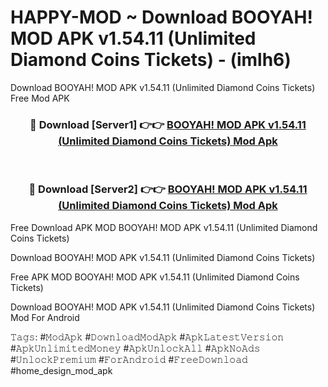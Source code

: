 # HAPPY-MOD ~ Download BOOYAH! MOD APK v1.54.11 (Unlimited Diamond Coins Tickets) - (imlh6)
Download BOOYAH! MOD APK v1.54.11 (Unlimited Diamond Coins Tickets) Free Mod APK

<div align="center">
<h3>🔴 Download [Server1] 👉👉 <a href="https://apk-comot.site?title=BOOYAH!_MOD_APK_v1.54.11_(Unlimited_Diamond_Coins_Tickets)">BOOYAH! MOD APK v1.54.11 (Unlimited Diamond Coins Tickets) Mod Apk</a></h3><br>

<h3>🔴 Download [Server2] 👉👉 <a href="https://apk-comot.site?title=BOOYAH!_MOD_APK_v1.54.11_(Unlimited_Diamond_Coins_Tickets)">BOOYAH! MOD APK v1.54.11 (Unlimited Diamond Coins Tickets) Mod Apk</a></h3>
</div>


Free Download APK MOD BOOYAH! MOD APK v1.54.11 (Unlimited Diamond Coins Tickets)

Download BOOYAH! MOD APK v1.54.11 (Unlimited Diamond Coins Tickets) 

Free APK MOD BOOYAH! MOD APK v1.54.11 (Unlimited Diamond Coins Tickets) 

Download BOOYAH! MOD APK v1.54.11 (Unlimited Diamond Coins Tickets) Mod For Android

𝚃𝚊𝚐𝚜: #𝙼𝚘𝚍𝙰𝚙𝚔 #𝙳𝚘𝚠𝚗𝚕𝚘𝚊𝚍𝙼𝚘𝚍𝙰𝚙𝚔 #𝙰𝚙𝚔𝙻𝚊𝚝𝚎𝚜𝚝𝚅𝚎𝚛𝚜𝚒𝚘𝚗 #𝙰𝚙𝚔𝚄𝚗𝚕𝚒𝚖𝚒𝚝𝚎𝚍𝙼𝚘𝚗𝚎𝚢 #𝙰𝚙𝚔𝚄𝚗𝚕𝚘𝚌𝚔𝙰𝚕𝚕 #𝙰𝚙𝚔𝙽𝚘𝙰𝚍𝚜 #𝚄𝚗𝚕𝚘𝚌𝚔𝙿𝚛𝚎𝚖𝚒𝚞𝚖 #𝙵𝚘𝚛𝙰𝚗𝚍𝚛𝚘𝚒𝚍 #𝙵𝚛𝚎𝚎𝙳𝚘𝚠𝚗𝚕𝚘𝚊𝚍 #home_design_mod_apk